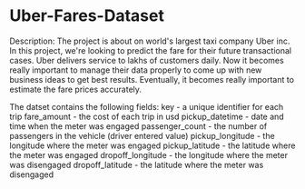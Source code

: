 # Uber-Fares-Dataset

Description:
The project is about on world's largest taxi company Uber inc. In this project, we're looking to predict the fare for their future transactional cases. Uber delivers service to lakhs of customers daily. Now it becomes really important to manage their data properly to come up with new business ideas to get best results. Eventually, it becomes really important to estimate the fare prices accurately.

The datset contains the following fields:
key - a unique identifier for each trip
fare_amount - the cost of each trip in usd
pickup_datetime - date and time when the meter was engaged
passenger_count - the number of passengers in the vehicle (driver entered value)
pickup_longitude - the longitude where the meter was engaged
pickup_latitude - the latitude where the meter was engaged
dropoff_longitude - the longitude where the meter was disengaged
dropoff_latitude - the latitude where the meter was disengaged
